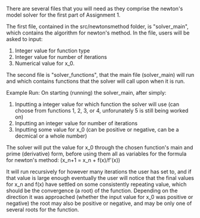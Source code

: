 There are several files that you will need as they comprise the newton's model solver for the first part of Assignment 1.

The first file, contained in the src/newtonsmethod folder, is "solver_main", which contains the algorithm for newton's method. In the file, users will be asked to input:
1. Integer value for function type
2. Integer value for number of iterations
3. Numerical value for x_0.

The second file is "solver_functions", that the main file (solver_main) will run and which contains functions that the solver will call upon when it is run.

Example Run:
On starting (running) the solver_main, after simply:
1. Inputting a integer value for which function the solver will use (can choose from functions 1, 2, 3, or 4, unforunately 5 is still being worked on)
2. Inputting an integer value for number of iterations
3. Inputting some value for x_0 (can be positive or negative, can be a decmical or a whole number)

The solver will put the value for x_0 through the chosen function's main and prime (derivative) form, before using them all as variables for the formula for newton's method:
(x_n+1 = x_n + f(x)/f'(x)) 
    
It will run recursively for however many iterations the user has set to, and if that value is large enough eventually the user will notice that the final values for x_n and f(x) have settled on some consistently repeating value, which should be the convergence (a root) of the function. Depending on the direction it was approached (whether the input value for x_0 was positive or negative) the root may also be positive or negative, and may be only one of several roots for the function.
